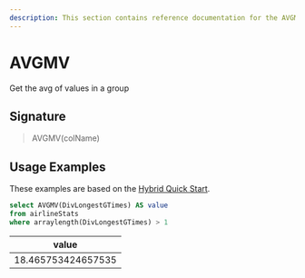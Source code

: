 ```yaml
---
description: This section contains reference documentation for the AVGMV function.
---
```


# AVGMV

Get the avg of values in a group

## Signature

> AVGMV(colName)

## Usage Examples

These examples are based on the [Hybrid Quick Start](../../basics/getting-started/quick-start.md#hybrid).

```sql
select AVGMV(DivLongestGTimes) AS value
from airlineStats 
where arraylength(DivLongestGTimes) > 1
```

| value              |
| ------------------ |
| 18.465753424657535 |
